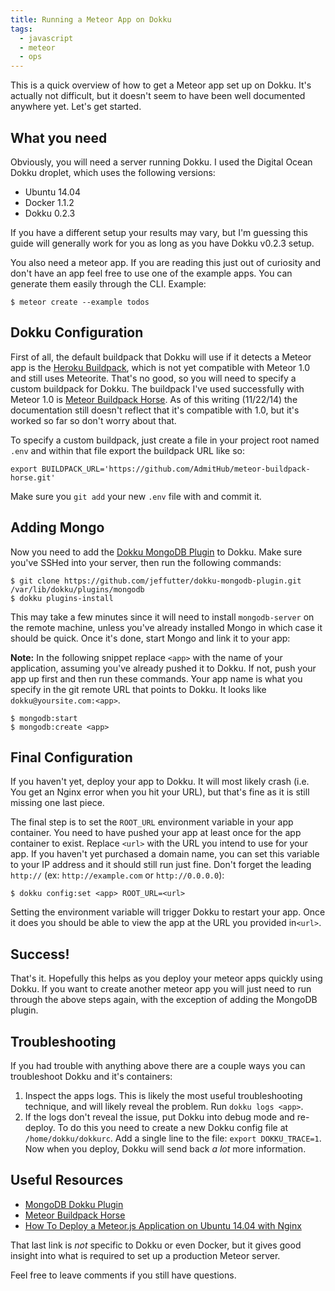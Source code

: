 ```yaml
---
title: Running a Meteor App on Dokku
tags:
  - javascript
  - meteor
  - ops
---
```


This is a quick overview of how to get a Meteor app set up on Dokku. It's actually not difficult, but it doesn't seem to have been well documented anywhere yet. Let's get started.

## What you need

Obviously, you will need a server running Dokku. I used the Digital Ocean Dokku droplet, which uses the following versions:

* Ubuntu 14.04
* Docker 1.1.2
* Dokku 0.2.3

If you have a different setup your results may vary, but I'm guessing this guide will generally work for you as long as you have Dokku v0.2.3 setup.

You also need a meteor app. If you are reading this just out of curiosity and don't have an app feel free to use one of the example apps. You can generate them easily through the CLI. Example:

```
$ meteor create --example todos
```

## Dokku Configuration

First of all, the default buildpack that Dokku will use if it detects a Meteor app is the [Heroku Buildpack][heroku_buildpack], which is not yet compatible with Meteor 1.0 and still uses Meteorite. That's no good, so you will need to specify a custom buildpack for Dokku. The buildpack I've used successfully with Meteor 1.0 is [Meteor Buildpack Horse][horse_buildpack]. As of this writing (11/22/14) the documentation still doesn't reflect that it's compatible with 1.0, but it's worked so far so don't worry about that.

To specify a custom buildpack, just create a file in your project root named `.env` and within that file export the buildpack URL like so:

```
export BUILDPACK_URL='https://github.com/AdmitHub/meteor-buildpack-horse.git'
```

[heroku_buildpack]: https://github.com/oortcloud/heroku-buildpack-meteorite

Make sure you `git add` your new `.env` file with and commit it.

## Adding Mongo

Now you need to add the [Dokku MongoDB Plugin][mongodb] to Dokku. Make sure you've SSHed into your server, then run the following commands:

```
$ git clone https://github.com/jeffutter/dokku-mongodb-plugin.git /var/lib/dokku/plugins/mongodb
$ dokku plugins-install
```

This may take a few minutes since it will need to install `mongodb-server` on the remote machine, unless you've already installed Mongo in which case it should be quick. Once it's done, start Mongo and link it to your app:

**Note:** In the following snippet replace `<app>` with the name of your application, assuming you've already pushed it to Dokku. If not, push your app up first and then run these commands. Your app name is what you specify in the git remote URL that points to Dokku. It looks like `dokku@yoursite.com:<app>`.

```
$ mongodb:start
$ mongodb:create <app>
```

## Final Configuration

If you haven't yet, deploy your app to Dokku. It will most likely crash (i.e. You get an Nginx error when you hit your URL), but that's fine as it is still missing one last piece.

The final step is to set the `ROOT_URL` environment variable in your app container. You need to have pushed your app at least once for the app container to exist. Replace `<url>` with the URL you intend to use for your app. If you haven't yet purchased a domain name, you can set this variable to your IP address and it should still run just fine. Don't forget the leading `http://` (ex: `http://example.com` or `http://0.0.0.0`):

```
$ dokku config:set <app> ROOT_URL=<url>
```

Setting the environment variable will trigger Dokku to restart your app. Once it does you should be able to view the app at the URL you provided in`<url>`.

## Success!

That's it. Hopefully this helps as you deploy your meteor apps quickly using Dokku. If you want to create another meteor app you will just need to run through the above steps again, with the exception of adding the MongoDB plugin.

## Troubleshooting

If you had trouble with anything above there are a couple ways you can troubleshoot Dokku and it's containers:

1. Inspect the apps logs. This is likely the most useful troubleshooting technique, and will likely reveal the problem. Run `dokku logs <app>`.
2. If the logs don't reveal the issue, put Dokku into debug mode and re-deploy. To do this you need to create a new Dokku config file at `/home/dokku/dokkurc`. Add a single line to the file: `export DOKKU_TRACE=1`. Now when you deploy, Dokku will send back _a lot_ more information.

## Useful Resources

* [MongoDB Dokku Plugin][mongodb]
* [Meteor Buildpack Horse][horse_buildpack]
* [How To Deploy a Meteor.js Application on Ubuntu 14.04 with Nginx][guide]

That last link is _not_ specific to Dokku or even Docker, but it gives good insight into what is required to set up a production Meteor server.

[mongodb]: https://github.com/jeffutter/dokku-mongodb-plugin
[horse_buildpack]: https://github.com/AdmitHub/meteor-buildpack-horse
[guide]: https://www.digitalocean.com/community/tutorials/how-to-deploy-a-meteor-js-application-on-ubuntu-14-04-with-nginx

Feel free to leave comments if you still have questions.

